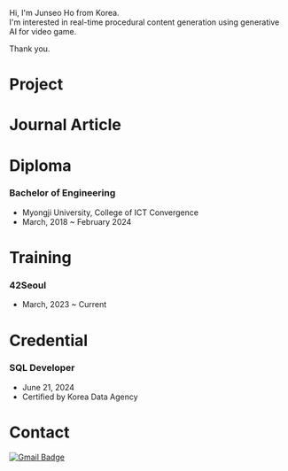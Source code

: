 Hi, I'm Junseo Ho from Korea.<br>
I'm interested in real-time procedural content generation using generative AI for video game.

Thank you.



# Project

# Journal Article



# Diploma

### Bachelor of Engineering
- Myongji University, College of ICT Convergence
- March, 2018 ~ February 2024

# Training

### 42Seoul
- March, 2023 ~ Current

# Credential

### SQL Developer
- June 21, 2024
- Certified by Korea Data Agency

# Contact 
[![Gmail Badge](https://img.shields.io/badge/Gmail-EA4335?style=for-the-badge&logo=Gmail&logoColor=white)](mailto:junseoho1029@gmail.com)&nbsp;

